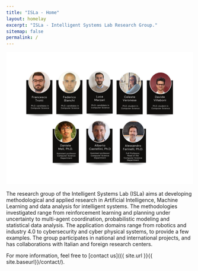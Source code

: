 ```yaml
---
title: "ISLa - Home"
layout: homelay
excerpt: "ISLa - Intelligent Systems Lab Research Group."
sitemap: false
permalink: /
---
```


<img title="ISLa team" alt="Alt text" src="/images/teampic/Team_ISLa.jpg">

The research group of the Intelligent Systems Lab (ISLa) aims at developing methodological and applied research in Artificial Intelligence, Machine Learning and data analysis for intelligent systems. The methodologies investigated range from reinforcement learning and planning under uncertainty to multi-agent coordination, probabilistic modeling and statistical data analysis. The application domains range from robotics and industry 4.0 to cybersecurity and cyber physical systems, to provide a few examples. The group participates in national and international projects, and has collaborations with Italian and foreign research centers.

For more information, feel free to [contact us]({{ site.url }}{{ site.baseurl}}/contact/).
  






